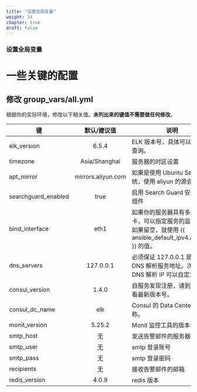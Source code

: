 ```yaml
---
title: "设置全局变量"
weight: 34
chapter: true
draft: false
---
```


### 设置全局变量

# 一些关键的配置

## 修改 group_vars/all.yml

根据你的实际环境，修改以下相关值。**未列出来的键值不需要做任何修改**。

| 键                  |    默认/建议值     | 说明                                                                                                          | 相关链接                             |
| ------------------- |:------------------:| ------------------------------------------------------------------------------------------------------------- | ------------------------------------ |
| elk_version         |       6.5.4        | ELK 版本号，具体可以上官网查询。                                                                              | https://www.elastic.co/downloads     |
| timezone            |   Asia/Shanghai    | 服务器的时区设置                                                                                              |                                      |
| apt_mirror          | mirrors.aliyun.com | 如果是使用 Ubuntu Server 系统，使用 aliyun 的源会比较快                                                       | https://opsx.alibaba.com/mirror      |
| searchguard_enabled |        true        | 启用 Search Guard 安全增强组件                                                                                | https://search-guard.com/            |
| bind_interface      |        eth1        | 如果你的服务器具有多张网卡，可以指定服务的监听 IP。如果留空，就使用 {{ ansible_default_ipv4.address }} 的值。 |                                      |
| dns_servers         |     127.0.0.1      | 必须保证 127.0.0.1 是第 1 个 DNS 解析服务地址。次要 DNS 解析 IP 可以自定义。                                  |                                      |
| consul_version      |       1.4.0        | 自服务发现注册，请到官网查看最新版本号。                                                                   | https://www.consul.io/downloads.html |
| consul_dc_name      |        elk         | Consul 的 Data Center 名称。                                                                                  |                                      |
| monit_version       |       5.25.2       | Monit 监控工具的版本号。                                                                                      | https://mmonit.com/monit/            |
| smtp_host           |         无         | 发送告警邮件的服务器地址。                                                                                    |                                      |
| smtp_user           |         无         | smtp 登录账号                                                                                                 |                                      |
| smtp_pass           |         无         | smtp 登录密码                                                                                                 |                                      |
| recipients          |         无         | 接收告警邮件的邮箱                                                                                            |                                      |
| redis_version       |       4.0.9        | redis 版本                                                                                                              |                                      |
